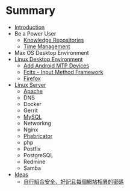 # Summary

* [Introduction](README.md)
* Be a Power User
   * [Knowledge Repositories](contents/knowledge_repositories.md)
   * [Time Management](contents/time_management.md)
* Max OS Desktop Environment
* [Linux Desktop Environment](contents/linux_desktop_environment.md)
   * [Add Android MTP Devices](contents/add_android_mtp_devices.md)
   * [Fcitx - Input Method Framework](contents/fcitx_-_input_method_framework.md)
   * [Firefox](contents/firefox.md)
* [Linux Server](contents/linux_server.md)
   * [Apache](contents/apache.md)
   * DNS
   * Docker
   * Gerrit
   * [MySQL](contents/mysql.md)
   * Networkng
   * Nginx
   * [Phabricator](contents/phabricator.md)
   * php
   * Postfix
   * PostgreSQL
   * Redmine
   * Samba
* [Ideas](contents/ideas.md)
   * [自行組合安全、好記且每個網站相異的密碼](contents/zi_xing_zu_he_an_quan_3001_hao_ji_qie_mei_ge_wang_zhan_xiang_yi_de_mi_ma.md)

